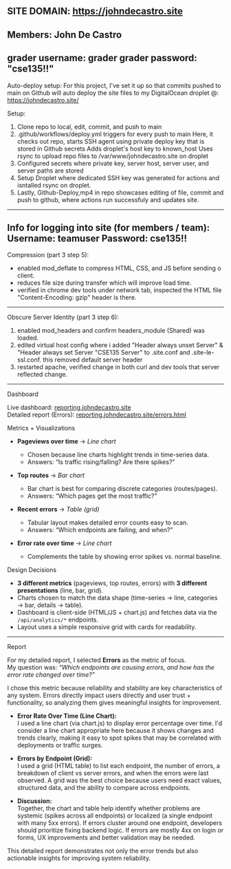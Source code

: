 SITE DOMAIN: https://johndecastro.site
----------------------
Members: John De Castro
----------------------
grader username: grader
grader password: "cse135!!"
----------------------
Auto-deploy setup:
For this project, I've set it up so that commits pushed to main on Github will auto deploy the site files to my DigitalOcean droplet @:
https://johndecastro.site/

Setup:
1. Clone repo to local, edit, commit, and push to main
2. .github/workflows/deploy.yml triggers for every push to main
   Here, it checks out repo, starts SSH agent using private deploy key that is stored in Github secrets
   Adds droplet's host key to known_host
   Uses rsync to upload repo files to /var/www/johndecastro.site on droplet
3. Configured secrets where private key, server host, server user, and server paths are stored
4. Setup Droplet where dedicated SSH key was generated for actions and isntalled rsync on droplet.
5. Lastly, Github-Deploy,mp4 in repo showcases editing of file, commit and push to github, where actions run successfuly and updates site.
----------------------
Info for logging into site (for members / team):
Username: teamuser
Password: cse135!!
----------------------
Compression (part 3 step 5):
- enabled mod_deflate to compress HTML, CSS, and JS before sending o client. 
- reduces file size during transfer which will improve load time.
- verified in chrome dev tools under network tab, inspected the HTML file "Content-Encoding: gzip" header is there.
----------------------
Obscure Server Identity (part 3 step 6):
1. enabled mod_headers and confirm headers_module (Shared) was loaded.
2. edited virtual host config where i added
   "Header always unset Server" & "Header always set Server "CSE135 Server"
   to .site.conf and .site-le-ssl.conf. this removed default server header
3. restarted apache, verified change in both curl and dev tools that server reflected change.
-----------------------
Dashboard

Live dashboard: [reporting.johndecastro.site](https://reporting.johndecastro.site)  
Detailed report (Errors): [reporting.johndecastro.site/errors.html](https://reporting.johndecastro.site/errors.html)

Metrics + Visualizations
- **Pageviews over time** → *Line chart*  
  - Chosen because line charts highlight trends in time-series data.  
  - Answers: “Is traffic rising/falling? Are there spikes?”  

- **Top routes** → *Bar chart*  
  - Bar chart is best for comparing discrete categories (routes/pages).  
  - Answers: “Which pages get the most traffic?”  

- **Recent errors** → *Table (grid)*  
  - Tabular layout makes detailed error counts easy to scan.  
  - Answers: “Which endpoints are failing, and when?”  

- **Error rate over time** → *Line chart*  
  - Complements the table by showing error spikes vs. normal baseline.  

Design Decisions
- **3 different metrics** (pageviews, top routes, errors) with **3 different presentations** (line, bar, grid).  
- Charts chosen to match the data shape (time-series → line, categories → bar, details → table).  
- Dashboard is client-side (HTML/JS + chart.js) and fetches data via the `/api/analytics/*` endpoints.  
- Layout uses a simple responsive grid with cards for readability.  
-----------------------
Report

For my detailed report, I selected **Errors** as the metric of focus.  
My question was: *“Which endpoints are causing errors, and how has the error rate changed over time?”*  

I chose this metric because reliability and stability are key characteristics of any system. Errors directly impact users directly and user trust + functionality, so analyzing them gives meaningful insights for improvement.

- **Error Rate Over Time (Line Chart):**  
  I used a line chart (via chart.js) to display error percentage over time. I'd consider a line chart appropriate here because it shows changes and trends clearly, making it easy to spot spikes that may be correlated with deployments or traffic surges.  

- **Errors by Endpoint (Grid):**  
  I used a grid (HTML table) to list each endpoint, the number of errors, a breakdown of client vs server errors, and when the errors were last observed. A grid was the best choice because users need exact values, structured data, and the ability to compare across endpoints.  

- **Discussion:**  
  Together, the chart and table help identify whether problems are systemic (spikes across all endpoints) or localized (a single endpoint with many 5xx errors). If errors cluster around one endpoint, developers should prioritize fixing backend logic. If errors are mostly 4xx on login or forms, UX improvements and better validation may be needed.  

This detailed report demonstrates not only the error trends but also actionable insights for improving system reliability.

